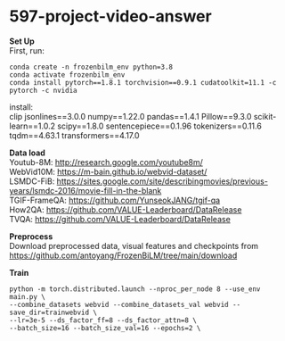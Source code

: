 # 597-project-video-answer
**Set Up**  
First, run:  
```
conda create -n frozenbilm_env python=3.8   
conda activate frozenbilm_env  
conda install pytorch==1.8.1 torchvision==0.9.1 cudatoolkit=11.1 -c pytorch -c nvidia
```  
install:  
clip
jsonlines==3.0.0
numpy==1.22.0
pandas==1.4.1
Pillow==9.3.0
scikit-learn==1.0.2
scipy==1.8.0
sentencepiece==0.1.96
tokenizers==0.11.6
tqdm==4.63.1
transformers==4.17.0

**Data load**  
Youtub-8M: http://research.google.com/youtube8m/  
WebVid10M: https://m-bain.github.io/webvid-dataset/  
LSMDC-FiB: https://sites.google.com/site/describingmovies/previous-years/lsmdc-2016/movie-fill-in-the-blank  
TGIF-FrameQA: https://github.com/YunseokJANG/tgif-qa   
How2QA: https://github.com/VALUE-Leaderboard/DataRelease  
TVQA: https://github.com/VALUE-Leaderboard/DataRelease   

**Preprocess**  
Download preprocessed data, visual features and checkpoints from https://github.com/antoyang/FrozenBiLM/tree/main/download  

**Train** 
```
python -m torch.distributed.launch --nproc_per_node 8 --use_env main.py \
--combine_datasets webvid --combine_datasets_val webvid --save_dir=trainwebvid \
--lr=3e-5 --ds_factor_ff=8 --ds_factor_attn=8 \
--batch_size=16 --batch_size_val=16 --epochs=2 \
```


